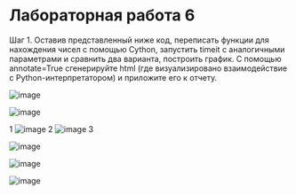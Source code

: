 # Лабораторная работа 6
Шаг 1. Оставив представленный ниже код, переписать функции для нахождения чисел с помощью Cython, запустить timeit с аналогичными параметрами и сравнить два варианта, построить график. С помощью annotate=True сгенерируйте html (где визуализировано взаимодействие с Python-интерпретатором) и приложите его к отчету.

![image](https://github.com/user-attachments/assets/1d4ca0be-68e5-4103-a4b2-65dfe02759c4)

![image](https://github.com/user-attachments/assets/a7227971-37d5-46fb-8a72-c1ff41f528c7)





1
![image](https://github.com/user-attachments/assets/fc430bfd-e4c8-45e4-bb3e-accb3541809c)
2
![image](https://github.com/user-attachments/assets/74392a84-b094-4caa-acec-09ee903ca6d8)
3

![image](https://github.com/user-attachments/assets/8248616a-d8a2-4dcf-a50b-05a1f6531560)

![image](https://github.com/user-attachments/assets/74b942f2-cf1a-435c-8a74-ecff1d8dbee8)

![image](https://github.com/user-attachments/assets/27efd435-6eed-4ff5-bcc9-a0b86f2c7099)
